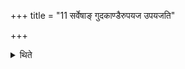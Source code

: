 +++
title = "11 सर्वेषाङ् गुदकाण्डैरुपयज उपयजति"

+++

<details><summary>थिते</summary>

सर्वेषां गुदकाण्डैरुपयज उपयजति । जाघनीभिश्च पत्नीः संयाजयन्ति ११
</details>
